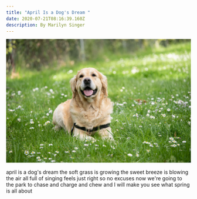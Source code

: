 ```yaml
---
title: "April Is a Dog's Dream "
date: 2020-07-21T08:16:39.160Z
description: By Marilyn Singer
---
```

![Dog in grass](dog.jpg "Dog in grass")

april is a dog's dream
the soft grass is growing
the sweet breeze is blowing
the air all full of singing feels just right
so no excuses now
we're going to the park
to chase and charge and chew
and I will make you see
what spring is all about